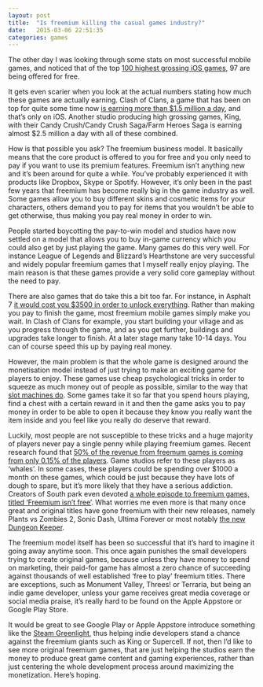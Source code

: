 ```yaml
---
layout: post
title:  "Is freemium killing the casual games industry?"
date:   2015-03-06 22:51:35
categories: games
---
```

The other day I was looking through some stats on most successful mobile games, and noticed that of the top [100 highest grossing iOS games](http://appshopper.com/bestsellers/games/gros/?device=iphone), 97 are being offered for free.

It gets even scarier when you look at the actual numbers stating how much these games are actually earning. Clash of Clans, a game that has been on top for quite some time now [is earning more than $1.5 million a day](https://thinkgaming.com/app-sales-data/), and that’s only on iOS. Another studio producing high grossing games, King, with their Candy Crush/Candy Crush Saga/Farm Heroes Saga is earning almost $2.5 million a day with all of these combined.

How is that possible you ask? The freemium business model. It basically means that the core product is offered to you for free and you only need to pay if you want to use its premium features. Freemium isn’t anything new and it’s been around for quite a while. You’ve probably experienced it with products like Dropbox, Skype or Spotify. However, it’s only been in the past few years that freemium has become really big in the game industry as well. Some games allow you to buy different skins and cosmetic items for your characters, others demand you to pay for items that you wouldn’t be able to get otherwise, thus making you pay real money in order to win.

People started boycotting the pay-to-win model and studios have now settled on a model that allows you to buy in-game currency which you could also get by just playing the game. Many games do this very well. For instance League of Legends and Blizzard’s Hearthstone are very successful and widely popular freemium games that I myself really enjoy playing. The main reason is that these games provide a very solid core gameplay without the need to pay.

There are also games that do take this a bit too far. For instance, in Asphalt 7 [it would cost you $3500 in order to unlock everything](http://www.baekdal.com/opinion/optimizing-your-industry-to-the-point-of-suicide/). Rather than making you pay to finish the game, most freemium mobile games simply make you wait. In Clash of Clans for example, you start building your village and as you progress through the game, and as you get further, buildings and upgrades take longer to finish. At a later stage many take 10-14 days. You can of course speed this up by paying real money.

However, the main problem is that the whole game is designed around the monetisation model instead of just trying to make an exciting game for players to enjoy. These games use cheap psychological tricks in order to squeeze as much money out of people as possible, similar to the way that [slot machines do](http://dl.acm.org/citation.cfm?id=1920796). Some games take it so far that you spend hours playing, find a chest with a certain reward in it and then the game asks you to pay money in order to be able to open it because they know you really want the item inside and you feel like you really do deserve that reward.

Luckily, most people are not susceptible to these tricks and a huge majority of players never pay a single penny while playing freemium games. Recent research found that [50% of the revenue from freemum games is coming from only 0.15% of the players](http://recode.net/2014/02/26/a-long-tail-of-whales-half-of-mobile-games-money-comes-from-0-15-percent-of-players/). Game studios refer to these players as ‘whales’. In some cases, these players could be spending over $1000 a month on these games, which could be just because they have lots of dough to spare, but it’s more likely that they have a serious addiction. Creators of South park even devoted [a whole episode to freemium games, titled ‘Freemium isn’t free’](http://southpark.cc.com/full-episodes/s18e06-freemium-isnt-free). What worries me even more is that many once great and original titles have gone freemium with their new releases, namely Plants vs Zombies 2, Sonic Dash, Ultima Forever or most notably [the new Dungeon Keeper](https://www.youtube.com/watch?v=GpdoBwezFVA).

The freemium model itself has been so successful that it’s hard to imagine it going away anytime soon. This once again punishes the small developers trying to create original games, because unless they have money to spend on marketing, their paid-for game has almost a zero chance of succeeding against thousands of well established ‘free to play’ freemium titles. There are exceptions, such as Monument Valley, Threes! or Terraria, but being an indie game developer, unless your game receives great media coverage or social media praise, it’s really hard to be found on the Apple Appstore or Google Play Store.

It would be great to see Google Play or Apple Appstore introduce something like the [Steam Greenlight](https://steamcommunity.com/greenlight), thus helping indie developers stand a chance against the freemium giants such as King or Supercell. If not, then I’d like to see more original freemium games, that are just helping the studios earn the money to produce great game content and gaming experiences, rather than just centering the whole development process around maximizing the monetization. Here’s hoping.